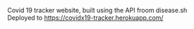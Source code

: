 Covid 19 tracker website, built using the API froom disease.sh <br/>
Deployed to https://covidx19-tracker.herokuapp.com/
